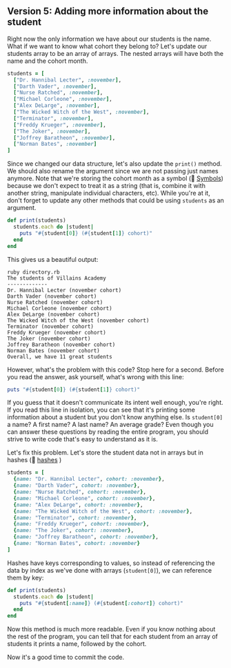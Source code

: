 ## Version 5: Adding more information about the student

Right now the only information we have about our students is the name. What if we want to know what cohort they belong to? Let's update our students array to be an array of arrays. The nested arrays will have both the name and the cohort month.

````ruby
students = [
  ["Dr. Hannibal Lecter", :november],
  ["Darth Vader", :november],
  ["Nurse Ratched", :november],
  ["Michael Corleone", :november],
  ["Alex DeLarge", :november],
  ["The Wicked Witch of the West", :november],
  ["Terminator", :november],
  ["Freddy Krueger", :november],
  ["The Joker", :november],
  ["Joffrey Baratheon", :november],
  ["Norman Bates", :november]
]
````

Since we changed our data structure, let's also update the `print()` method. We should also rename the argument since we are not passing just names anymore. Note that we're storing the cohort month as a symbol (:pill: [Symbols](https://github.com/makersacademy/pre_course/blob/master/pills/symbols.md)) because we don't expect to treat it as a string (that is, combine it with another string, manipulate individual characters, etc). While you're at it, don't forget to update any other methods that could be using `students` as an argument.

````ruby
def print(students)
  students.each do |student|
    puts "#{student[0]} (#{student[1]} cohort)"
  end
end
````

This gives us a beautiful output:

````
ruby directory.rb
The students of Villains Academy
-------------
Dr. Hannibal Lecter (november cohort)
Darth Vader (november cohort)
Nurse Ratched (november cohort)
Michael Corleone (november cohort)
Alex DeLarge (november cohort)
The Wicked Witch of the West (november cohort)
Terminator (november cohort)
Freddy Krueger (november cohort)
The Joker (november cohort)
Joffrey Baratheon (november cohort)
Norman Bates (november cohort)
Overall, we have 11 great students
````

However, what's the problem with this code? Stop here for a second. Before you read the answer, ask yourself, what's wrong with this line:

````ruby
puts "#{student[0]} (#{student[1]} cohort)"
````

If you guess that it doesn't communicate its intent well enough, you're right. If you read this line in isolation, you can see that it's printing some information about a student but you don't know anything else. Is `student[0]` a name? A first name? A last name? An average grade? Even though you can answer these questions by reading the entire program, you should strive to write code that's easy to understand as it is. 

Let's fix this problem. Let's store the student data not in arrays but in hashes (:pill:  [hashes](https://github.com/makersacademy/course/blob/master/pills/hashes.md) )

````ruby
students = [
  {name: "Dr. Hannibal Lecter", cohort: :november},
  {name: "Darth Vader", cohort: :november},
  {name: "Nurse Ratched", cohort: :november},
  {name: "Michael Corleone", cohort: :november},
  {name: "Alex DeLarge", cohort: :november},
  {name: "The Wicked Witch of the West", cohort: :november},
  {name: "Terminator", cohort: :november},
  {name: "Freddy Krueger", cohort: :november},
  {name: "The Joker", cohort: :november},
  {name: "Joffrey Baratheon", cohort: :november},
  {name: "Norman Bates", cohort: :november}
]
````

Hashes have keys corresponding to values, so instead of referencing the data by index as we've done with arrays (`student[0]`), we can reference them by key:

````ruby
def print(students)
  students.each do |student|
    puts "#{student[:name]} (#{student[:cohort]} cohort)"
  end
end
````

Now this method is much more readable. Even if you know nothing about the rest of the program, you can tell that for each student from an array of students it prints a name, followed by the cohort.

Now it's a good time to commit the code.
